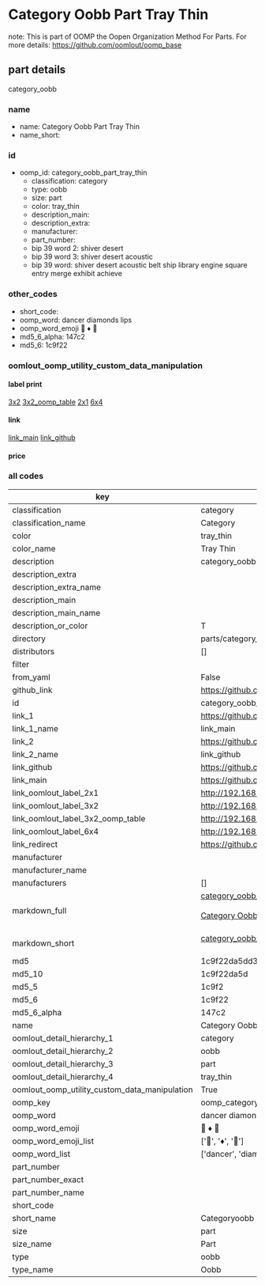 # Category Oobb Part Tray Thin  

note: This is part of OOMP the Oopen Organization Method For Parts. For more details: https://github.com/oomlout/oomp_base

##  part details
  



category_oobb



### name
* name: Category Oobb Part Tray Thin
* name_short: 
### id
* oomp_id: category_oobb_part_tray_thin
  * classification: category
  * type: oobb
  * size: part
  * color: tray_thin
  * description_main: 
  * description_extra: 
  * manufacturer: 
  * part_number: 
  * bip 39 word 2: shiver desert
  * bip 39 word 3: shiver desert acoustic
  * bip 39 word: shiver desert acoustic belt ship library engine square entry merge exhibit achieve

### other_codes
* short_code: 
* oomp_word: dancer diamonds lips
* oomp_word_emoji :dancer: :diamonds: :lips:
* md5_6_alpha: 147c2
* md5_6: 1c9f22






### oomlout_oomp_utility_custom_data_manipulation
#### label print
[3x2](http://192.168.1.245:1112/?label=oomp%20147c2)
[3x2_oomp_table](http://192.168.1.108:1112/?label=oomp%20147c2)
[2x1](http://192.168.1.242:1112/?label=oomp%20147c2)
[6x4](http://192.168.1.55:1112/?label=oomp%20147c2)    

#### link

[link_main](https://github.com/oomlout/oomlout_oomp_version_1_messy/tree/main/parts/category_oobb_part_tray_thin) [link_github](https://github.com/oomlout/oomlout_oomp_version_1_messy/tree/main/parts/category_oobb_part_tray_thin)                             

#### price







### all codes 
| key | value |  
| --- | --- |  
| classification | category |  
| classification_name | Category |  
| color | tray_thin |  
| color_name | Tray Thin |  
| description | category_oobb |  
| description_extra |  |  
| description_extra_name |  |  
| description_main |  |  
| description_main_name |  |  
| description_or_color | T  |  
| directory | parts/category_oobb_part_tray_thin |  
| distributors | [] |  
| filter |  |  
| from_yaml | False |  
| github_link | https://github.com/oomlout/oomlout_oomp_part_src/tree/main/parts/category_oobb_part_tray_thin |  
| id | category_oobb_part_tray_thin |  
| link_1 | https://github.com/oomlout/oomlout_oomp_version_1_messy/tree/main/parts/category_oobb_part_tray_thin |  
| link_1_name | link_main |  
| link_2 | https://github.com/oomlout/oomlout_oomp_version_1_messy/tree/main/parts/category_oobb_part_tray_thin |  
| link_2_name | link_github |  
| link_github | https://github.com/oomlout/oomlout_oomp_version_1_messy/tree/main/parts/category_oobb_part_tray_thin |  
| link_main | https://github.com/oomlout/oomlout_oomp_version_1_messy/tree/main/parts/category_oobb_part_tray_thin |  
| link_oomlout_label_2x1 | http://192.168.1.242:1112/?label=oomp%20147c2 |  
| link_oomlout_label_3x2 | http://192.168.1.245:1112/?label=oomp%20147c2 |  
| link_oomlout_label_3x2_oomp_table | http://192.168.1.108:1112/?label=oomp%20147c2 |  
| link_oomlout_label_6x4 | http://192.168.1.55:1112/?label=oomp%20147c2 |  
| link_redirect | https://github.com/oomlout/oomlout_oomp_version_1_messy/tree/main/parts/category_oobb_part_tray_thin |  
| manufacturer |  |  
| manufacturer_name |  |  
| manufacturers | [] |  
| markdown_full | [category_oobb_part_tray_thin](none)<br>[](none)<br>[Category Oobb Part Tray Thin](none)<br><br> |  
| markdown_short | [category_oobb_part_tray_thin](none)<br><br> |  
| md5 | 1c9f22da5dd3694e0463014e040eee31 |  
| md5_10 | 1c9f22da5d |  
| md5_5 | 1c9f2 |  
| md5_6 | 1c9f22 |  
| md5_6_alpha | 147c2 |  
| name | Category Oobb Part Tray Thin |  
| oomlout_detail_hierarchy_1 | category |  
| oomlout_detail_hierarchy_2 | oobb |  
| oomlout_detail_hierarchy_3 | part |  
| oomlout_detail_hierarchy_4 | tray_thin |  
| oomlout_oomp_utility_custom_data_manipulation | True |  
| oomp_key | oomp_category_oobb_part_tray_thin |  
| oomp_word | dancer diamonds lips |  
| oomp_word_emoji | :dancer: :diamonds: :lips: |  
| oomp_word_emoji_list | [':dancer:', ':diamonds:', ':lips:'] |  
| oomp_word_list | ['dancer', 'diamonds', 'lips'] |  
| part_number |  |  
| part_number_exact |  |  
| part_number_name |  |  
| short_code |  |  
| short_name | Categoryoobb |  
| size | part |  
| size_name | Part |  
| type | oobb |  
| type_name | Oobb |  
